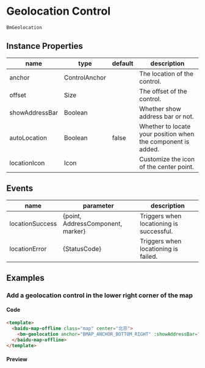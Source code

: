 # Geolocation Control

`BmGeolocation`

## Instance Properties

|name|type|default|description|
|------|-----|-----|----|
|anchor|ControlAnchor||The location of the control.|
|offset|Size||The offset of the control.|
|showAddressBar|Boolean||Whether show address bar or not.|
|autoLocation|Boolean|false|Whether to locate your position when the component is added.|
|locationIcon|Icon||Customize the icon of the center point.|

## Events

|name|parameter|description|
|------|-----|----|
|locationSuccess|{point, AddressComponent, marker}|Triggers when locationing is successful.|
|locationError|{StatusCode}|Triggers when locationing is failed.|

## Examples

### Add a geolocation control in the lower right corner of the map

#### Code

```html
<template>
  <baidu-map-offline class="map" center="北京">
    <bm-geolocation anchor="BMAP_ANCHOR_BOTTOM_RIGHT" :showAddressBar="true" :autoLocation="true"></bm-geolocation>
  </baidu-map-offline>
</template>
```

#### Preview

<doc-preview>
  <baidu-map-offline class="map" center="北京">
    <bm-geolocation anchor="BMAP_ANCHOR_BOTTOM_RIGHT" :showAddressBar="true" :autoLocation="true"></bm-geolocation>
  </baidu-map-offline>
</doc-preview>
